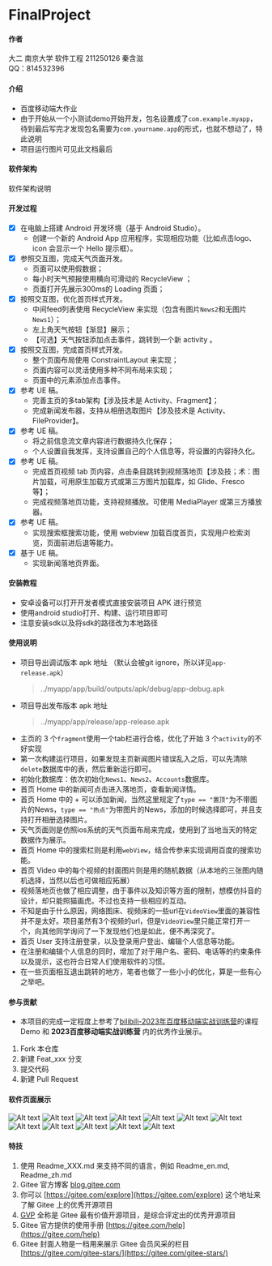 # FinalProject

#### 作者
大二 南京大学 软件工程 211250126 秦含滋  
QQ：814532396
#### 介绍
- 百度移动端大作业
- 由于开始从一个小测试demo开始开发，包名设置成了`com.example.myapp`，待到最后写完才发现包名需要为`com.yourname.app`的形式，也就不想动了，特此说明
- 项目运行图片可见此文档最后

#### 软件架构
软件架构说明


#### 开发过程
- [x] 在电脑上搭建 Android 开发环境（基于 Android Studio）。
  - 创建一个新的 Android App 应用程序，实现相应功能（比如点击logo、icon 会显示一个 Hello 提示框）。
- [x] 参照交互图，完成天气页面开发。
  - 页面可以使用假数据；
  - 每小时天气预报使用横向可滑动的 RecycleView ；
  - 页面打开先展示300ms的 Loading 页面；
- [x] 按照交互图，优化首页样式开发。
  - 中间feed列表使用 RecycleView 来实现（包含有图片`News2`和无图片`News1`）；
  - 左上角天气按钮【渐显】展示；
  - 【可选】天气按钮添加点击事件，跳转到一个新 activity 。
- [x] 按照交互图，完成首页样式开发。
    - 整个页面布局使用 ConstraintLayout 来实现；
    - 页面内容可以灵活使用多种不同布局来实现；
    - 页面中的元素添加点击事件。
- [x] 参考 UE 稿。
  - 完善主页的多tab架构【涉及技术是 Activity、Fragment】；
  - 完成新闻发布器，支持从相册选取图片【涉及技术是 Activity、FileProvider】。
- [x] 参考 UE 稿。
  - 将之前信息流文章内容进行数据持久化保存；
  - 个人设置自我发挥，支持设置自己的个人信息等，将设置的内容持久化。
- [x] 参考 UE 稿。
  - 完成首页视频 tab 页内容，点击条目跳转到视频落地页【涉及技；术：图片加载，可用原生加载方式或第三方图片加载库，如 Glide、Fresco 等】；
  - 完成视频落地页功能，支持视频播放。可使用 MediaPlayer 或第三方播放器。
- [x] 参考 UE 稿。
  - 实现搜索框搜索功能，使用 webview 加载百度首页，实现用户检索浏览，页面前进后退等能力。
- [x] 基于 UE 稿。
  - 实现新闻落地页界面。
#### 安装教程
- 安卓设备可以打开开发者模式直接安装项目 APK 进行预览
- 使用android studio打开、构建、运行项目即可
- 注意安装sdk以及将sdk的路径改为本地路径

#### 使用说明
- 项目导出调试版本 apk 地址 （默认会被git ignore，所以详见`app-release.apk`）
  > ../myapp/app/build/outputs/apk/debug/app-debug.apk
- 项目导出发布版本 apk 地址 
  > ../myapp/app/release/app-release.apk
- 主页的 3 个`fragment`使用一个tab栏进行合格，优化了开始 3 个`activity`的不好实现
- 第一次构建运行项目，如果发现主页新闻图片错误乱入之后，可以先清除`delete`数据库中的表，然后重新运行即可。
- 初始化数据库：依次初始化`News1`、`News2`、`Accounts`数据库。
- 首页 Home 中的新闻可点击进入落地页，查看新闻详情。
- 首页 Home 中的 + 可以添加新闻，当然这里规定了`type == "置顶"`为不带图片的News，`type == "热点"`为带图片的News，添加的时候选择即可，并且支持打开相册选择图片。
- 天气页面则是仿照ios系统的天气页面布局来完成，使用到了当地当天的特定数据作为展示。
- 首页 Home 中的搜索栏则是利用`webView`，结合传参来实现调用百度的搜索功能。
- 首页 Video 中的每个视频的封面图片则是用的随机数据（从本地的三张图内随机选择，当然以后也可做相应拓展）
- 视频落地页也做了相应调整，由于事件以及知识等方面的限制，想模仿抖音的设计，却只能照猫画虎。不过也支持一些相应的互动。
- 不知是由于什么原因，网络图床、视频床的一些url在`VideoView`里面的兼容性并不是太好。项目虽然有3个视频的url，但是`VideoView`里只能正常打开一个，向其他同学询问了一下发现他们也是如此，便不再深究了。
- 首页 User 支持注册登录，以及登录用户登出、编辑个人信息等功能。
- 在注册和编辑个人信息的同时，增加了对于用户名、密码、电话等的约束条件以及提示，这也符合日常人们使用软件的习惯。
- 在一些页面相互退出跳转的地方，笔者也做了一些小小的优化，算是一些有心之举吧。

#### 参与贡献
- 本项目的完成一定程度上参考了[bilibili-2023年百度移动端实战训练营](https://www.bilibili.com/video/BV1KW4y1o7sw/?spm_id_from=333.788&vd_source=21694b6c9f9a10f279227c0070e4ce38)的课程Demo 和 **2023百度移动端实战训练营** 内的优秀作业展示。
1.  Fork 本仓库
2.  新建 Feat_xxx 分支
3.  提交代码
4.  新建 Pull Request

#### 软件页面展示
![Alt text](imgs/image.png)
![Alt text](imgs/image-1.png)
![Alt text](imgs/image-2.png)
![Alt text](imgs/image-0.png)
![Alt text](imgs/image-3.png)
![Alt text](imgs/image-4.png)
![Alt text](imgs/image-5.png)
![Alt text](imgs/image-6.png)
![Alt text](imgs/image-10.png)
![Alt text](imgs/image-7.png)
![Alt text](imgs/image-8.png)
![Alt text](imgs/image-9.png)    


#### 特技

1.  使用 Readme\_XXX.md 来支持不同的语言，例如 Readme\_en.md, Readme\_zh.md
2.  Gitee 官方博客 [blog.gitee.com](https://blog.gitee.com)
3.  你可以 [https://gitee.com/explore](https://gitee.com/explore) 这个地址来了解 Gitee 上的优秀开源项目
4.  [GVP](https://gitee.com/gvp) 全称是 Gitee 最有价值开源项目，是综合评定出的优秀开源项目
5.  Gitee 官方提供的使用手册 [https://gitee.com/help](https://gitee.com/help)
6.  Gitee 封面人物是一档用来展示 Gitee 会员风采的栏目 [https://gitee.com/gitee-stars/](https://gitee.com/gitee-stars/)
